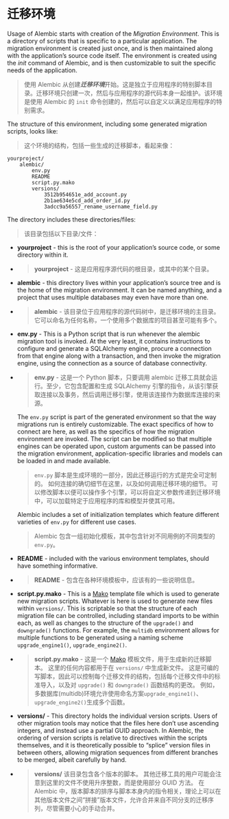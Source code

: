 # 迁移环境

[Mako]: http://www.makotemplates.org/

Usage of Alembic starts with creation of the *Migration Environment*. This is a directory of scripts that is specific to a particular application. The migration environment is created just once, and is then maintained along with the application’s source code itself. The environment is created using the *init* command of Alembic, and is then customizable to suit the specific needs of the application.

> 使用 Alembic 从创建***迁移环境***开始。这是独立于应用程序的特别脚本目录。迁移环境只创建一次，然后与应用程序的源代码本身一起维护。该环境是使用 Alembic 的 `init` 命令创建的，然后可以自定义以满足应用程序的特别需求。

The structure of this environment, including some generated migration scripts, looks like:

> 这个环境的结构，包括一些生成的迁移脚本，看起来像：

```text
yourproject/
    alembic/
        env.py
        README
        script.py.mako
        versions/
            3512b954651e_add_account.py
            2b1ae634e5cd_add_order_id.py
            3adcc9a56557_rename_username_field.py
```

The directory includes these directories/files:

> 该目录包括以下目录/文件：

* **yourproject** - this is the root of your application’s source code, or some directory within it.
* > **yourproject** - 这是应用程序源代码的根目录，或其中的某个目录。
* **alembic** - this directory lives within your application’s source tree and is the home of the migration environment. It can be named anything, and a project that uses multiple databases may even have more than one.
* > **alembic** - 该目录位于应用程序的源代码树中，是迁移环境的主目录。 它可以命名为任何名称，一个使用多个数据库的项目甚至可能有多个。
* **env.py** - This is a Python script that is run whenever the alembic migration tool is invoked. At the very least, it contains instructions to configure and generate a SQLAlchemy engine, procure a connection from that engine along with a transaction, and then invoke the migration engine, using the connection as a source of database connectivity.
* > **env.py** - 这是一个 Python 脚本，只要调用 alembic 迁移工具就会运行。至少，它包含配置和生成 SQLAlchemy 引擎的指令，从该引擎获取连接以及事务，然后调用迁移引擎，使用该连接作为数据库连接的来源。

    The `env.py` script is part of the generated environment so that the way migrations run is entirely customizable. The exact specifics of how to connect are here, as well as the specifics of how the migration environment are invoked. The script can be modified so that multiple engines can be operated upon, custom arguments can be passed into the migration environment, application-specific libraries and models can be loaded in and made available.

    > `env.py` 脚本是生成环境的一部分，因此迁移运行的方式是完全可定制的。 如何连接的确切细节在这里，以及如何调用迁移环境的细节。 可以修改脚本以便可以操作多个引擎，可以将自定义参数传递到迁移环境中，可以加载特定于应用程序的库和模型并使其可用。

    Alembic includes a set of initialization templates which feature different varieties of `env.py` for different use cases.

    > Alembic 包含一组初始化模板，其中包含针对不同用例的不同类型的 `env.py`。

* **README** - included with the various environment templates, should have something informative.
* > **README** - 包含在各种环境模板中，应该有的一些说明信息。
* **script.py.mako** - This is a [Mako] template file which is used to generate new migration scripts. Whatever is here is used to generate new files within `versions/`. This is scriptable so that the structure of each migration file can be controlled, including standard imports to be within each, as well as changes to the structure of the `upgrade()` and `downgrade()` functions. For example, the `multidb` environment allows for multiple functions to be generated using a naming scheme `upgrade_engine1()`, `upgrade_engine2()`.
* > **script.py.mako** - 这是一个 [Mako] 模板文件，用于生成新的迁移脚本。 这里的任何内容都用于在 `versions/` 中生成新文件。 这是可编的写脚本，因此可以控制每个迁移文件的结构，包括每个迁移文件中的标准导入，以及对 `upgrade()` 和 `downgrade()` 函数结构的更改。 例如，多数据库(multidb)环境允许使用命名方案`upgrade_engine1()`、`upgrade_engine2()`生成多个函数。
* **versions/** - This directory holds the individual version scripts. Users of other migration tools may notice that the files here don’t use ascending integers, and instead use a partial GUID approach. In Alembic, the ordering of version scripts is relative to directives within the scripts themselves, and it is theoretically possible to “splice” version files in between others, allowing migration sequences from different branches to be merged, albeit carefully by hand.
* > **versions/** 该目录包含各个版本的脚本。 其他迁移工具的用户可能会注意到这里的文件不使用升序整数，而是使用部分 GUID 方法。 在 Alembic 中，版本脚本的排序与脚本本身内的指令相关，理论上可以在其他版本文件之间“拼接”版本文件，允许合并来自不同分支的迁移序列，尽管需要小心的手动合并。
